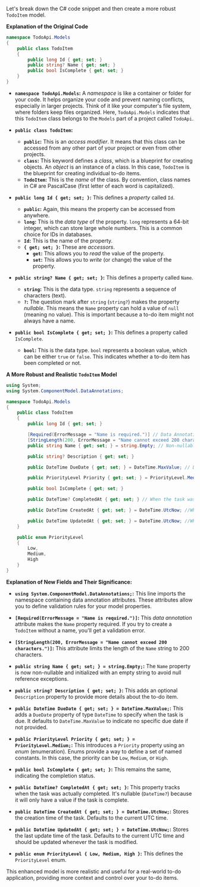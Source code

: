 Let's break down the C# code snippet and then create a more robust `TodoItem` model.

**Explanation of the Original Code**

```csharp
namespace TodoApi.Models
{
    public class TodoItem
    {
        public long Id { get; set; }
        public string? Name { get; set; }
        public bool IsComplete { get; set; }
    }
}
```

*   **`namespace TodoApi.Models`:** A *namespace* is like a container or folder for your code. It helps organize your code and prevent naming conflicts, especially in larger projects. Think of it like your computer's file system, where folders keep files organized. Here, `TodoApi.Models` indicates that this `TodoItem` class belongs to the `Models` part of a project called `TodoApi`.

*   **`public class TodoItem`:**
    *   **`public`:** This is an *access modifier*. It means that this class can be accessed from any other part of your project or even from other projects.
    *   **`class`:** This keyword defines a *class*, which is a blueprint for creating objects. An *object* is an instance of a class. In this case, `TodoItem` is the blueprint for creating individual to-do items.
    *   **`TodoItem`:** This is the *name* of the class. By convention, class names in C# are PascalCase (first letter of each word is capitalized).

*   **`public long Id { get; set; }`:** This defines a *property* called `Id`.
    *   **`public`:** Again, this means the property can be accessed from anywhere.
    *   **`long`:** This is the *data type* of the property. `long` represents a 64-bit integer, which can store large whole numbers. This is a common choice for IDs in databases.
    *   **`Id`:** This is the name of the property.
    *   **`{ get; set; }`:** These are *accessors*.
        *   **`get`:** This allows you to *read* the value of the property.
        *   **`set`:** This allows you to *write* (or change) the value of the property.

*   **`public string? Name { get; set; }`:** This defines a property called `Name`.
    *   **`string`:** This is the data type. `string` represents a sequence of characters (text).
    *   **`?`:** The question mark after `string` (`string?`) makes the property *nullable*. This means the `Name` property can hold a value of `null` (meaning no value). This is important because a to-do item might not always have a name.

*   **`public bool IsComplete { get; set; }`:** This defines a property called `IsComplete`.
    *   **`bool`:** This is the data type. `bool` represents a boolean value, which can be either `true` or `false`. This indicates whether a to-do item has been completed or not.

**A More Robust and Realistic `TodoItem` Model**

```csharp
using System;
using System.ComponentModel.DataAnnotations;

namespace TodoApi.Models
{
    public class TodoItem
    {
        public long Id { get; set; }

        [Required(ErrorMessage = "Name is required.")] // Data Annotation
        [StringLength(200, ErrorMessage = "Name cannot exceed 200 characters.")]
        public string Name { get; set; } = string.Empty; // Non-nullable, with default

        public string? Description { get; set; }

        public DateTime DueDate { get; set; } = DateTime.MaxValue; // Default to a very far future date

        public PriorityLevel Priority { get; set; } = PriorityLevel.Medium;

        public bool IsComplete { get; set; }

        public DateTime? CompletedAt { get; set; } // When the task was completed

        public DateTime CreatedAt { get; set; } = DateTime.UtcNow; //When the task was created.

        public DateTime UpdatedAt { get; set; } = DateTime.UtcNow; //When the task was updated.
    }

    public enum PriorityLevel
    {
        Low,
        Medium,
        High
    }
}
```

**Explanation of New Fields and Their Significance:**

*   **`using System.ComponentModel.DataAnnotations;`:** This line imports the namespace containing data annotation attributes. These attributes allow you to define validation rules for your model properties.

*   **`[Required(ErrorMessage = "Name is required.")]`:** This *data annotation* attribute makes the `Name` property required. If you try to create a `TodoItem` without a name, you'll get a validation error.

*   **`[StringLength(200, ErrorMessage = "Name cannot exceed 200 characters.")]`:** This attribute limits the length of the `Name` string to 200 characters.

*   **`public string Name { get; set; } = string.Empty;`:** The `Name` property is now non-nullable and initialized with an empty string to avoid null reference exceptions.

*   **`public string? Description { get; set; }`:** This adds an optional `Description` property to provide more details about the to-do item.

*   **`public DateTime DueDate { get; set; } = DateTime.MaxValue;`:** This adds a `DueDate` property of type `DateTime` to specify when the task is due. It defaults to `DateTime.MaxValue` to indicate no specific due date if not provided.

*   **`public PriorityLevel Priority { get; set; } = PriorityLevel.Medium;`:** This introduces a `Priority` property using an *enum* (enumeration). Enums provide a way to define a set of named constants. In this case, the priority can be `Low`, `Medium`, or `High`.

*   **`public bool IsComplete { get; set; }`:** This remains the same, indicating the completion status.

*   **`public DateTime? CompletedAt { get; set; }`:** This property tracks when the task was actually completed. It's nullable (`DateTime?`) because it will only have a value if the task is complete.

*   **`public DateTime CreatedAt { get; set; } = DateTime.UtcNow;`:** Stores the creation time of the task. Defaults to the current UTC time.

*   **`public DateTime UpdatedAt { get; set; } = DateTime.UtcNow;`:** Stores the last update time of the task. Defaults to the current UTC time and should be updated whenever the task is modified.

*   **`public enum PriorityLevel { Low, Medium, High }`:** This defines the `PriorityLevel` enum.

This enhanced model is more realistic and useful for a real-world to-do application, providing more context and control over your to-do items.

